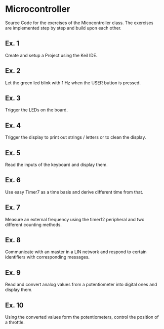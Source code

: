 # Microcontroller

Source Code for the exercises of the Micocontroller class.
The exercises are implemented step by step and build upon each other.

## Ex. 1

Create and setup a Project using the Keil IDE.

## Ex. 2

Let the green led blink with 1 Hz when the USER button is pressed.

## Ex. 3

Trigger the LEDs on the board. 

## Ex. 4

Trigger the display to print out strings / letters or to clean the display.

## Ex. 5

Read the inputs of the keyboard and display them.

## Ex. 6

Use easy Timer7 as a time basis and derive different time from that.

## Ex. 7

Measure an external frequency using the timer12 peripheral and two different counting methods.

## Ex. 8

Communicate with an master in a LIN network and respond to certain identifiers with corresponding messages.

## Ex. 9

Read and convert analog values from a potentiometer into digital ones and display them.

## Ex. 10

Using the converted values form the potentiometers, control the position of a throttle.
